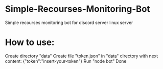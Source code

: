 # Simple-Recourses-Monitoring-Bot
Simple recourses monitoring bot for discord server linux server

# How to use:

Create directory "data"
Create file "token.json" in "data" directory with next content: {"token":"insert-your-token"}
Run "node bot"
Done 
